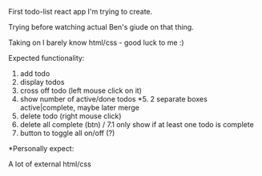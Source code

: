First todo-list react app I'm trying to create.

Trying before watching actual Ben's giude on that thing.

Taking on I barely know html/css - good luck to me :)

Expected functionality:

1. add todo
2. display todos
3. cross off todo (left mouse click on it)
4. show number of active/done todos
*5. 2 separate boxes active|complete, maybe later merge
6. delete todo (right mouse click)
7. delete all complete (btn)
    / 7.1 only show if at least one todo is complete
8. button to toggle all on/off (?)

*Personally expect:

A lot of external html/css
